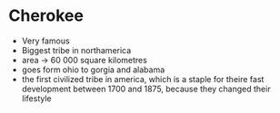 # Cherokee
- Very famous
- Biggest tribe in northamerica
- area -> 60 000 square kilometres
- goes form ohio to gorgia and alabama
- the first civilized tribe in america, which is a staple for theire fast development between 1700 and 1875, because they changed their lifestyle
